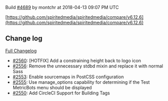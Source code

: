 Build [#4689](https://circleci.com/gh/spiritedmedia/spiritedmedia/4689) by montchr at 2018-04-13 09:07 PM UTC

[https://github.com/spiritedmedia/spiritedmedia/compare/v6.12.6](https://github.com/spiritedmedia/spiritedmedia/compare/v6.12.6)
## Change log
[Full Changelog](git@github.com:spiritedmedia/spiritedmedia.git/compare/v6.12.5...v6.12.6)

 - [#2560](git@github.com:spiritedmedia/spiritedmedia.git/pull/2560): [HOTFIX] Add a constraining height back to logo icon
 - [#2556](git@github.com:spiritedmedia/spiritedmedia.git/pull/2556): Remove the unnecessary stdbd mixin and replace it with normal Sass
 - [#2553](git@github.com:spiritedmedia/spiritedmedia.git/pull/2553): Enable sourcemaps in PostCSS configuration
 - [#2555](git@github.com:spiritedmedia/spiritedmedia.git/pull/2555): Use manage_options capability for determining if the Test MetricBots menu should be displayed
 - [#2550](git@github.com:spiritedmedia/spiritedmedia.git/pull/2550): Add CircleCI Support for Building Tags
